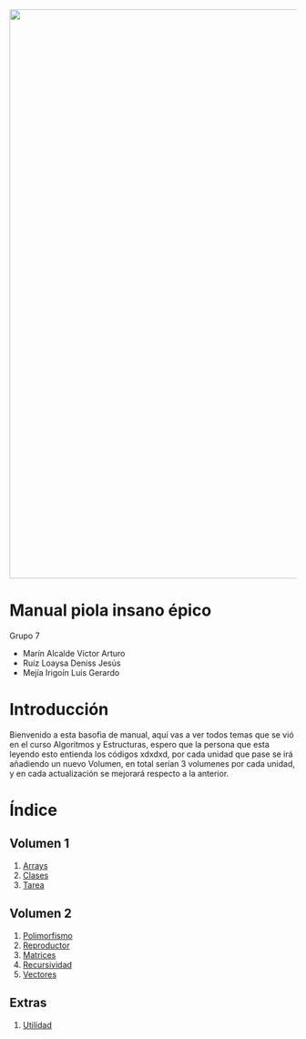 <img src="https://i.imgur.com/6G6cJ4l.png" width="1000">

# Manual piola insano épico
Grupo 7
* Marín Alcalde Víctor Arturo 
* Ruíz Loaysa Deniss Jesús
* Mejía Irigoín Luis Gerardo
# Introducción
Bienvenido a esta basofia de manual, aquí vas a ver todos temas que se vió en el curso Algoritmos y Estructuras, espero que la persona que esta leyendo esto entienda los códigos xdxdxd, por cada unidad que pase se irá añadiendo un nuevo Volumen, en total serían 3 volumenes por cada unidad, y en cada actualización se mejorará respecto a la anterior.

# Índice
## Volumen 1
1. [Arrays](Volume_1/Arrays.md)
2. [Clases](Volume_1/Clases.md)
3. [Tarea](Volume_1/Tarea.md)

## Volumen 2
1. [Polimorfismo](Volume_2/Polimorfismo.md)
4. [Reproductor](Volume_2/Recursividad.md)
2. [Matrices](Volume_2/ArraysVol2.md)
3. [Recursividad](Volume_2/Recursividad.md)
5. [Vectores](<Volume_2/Matrices Y Vectores.md>)

## Extras
1. [Utilidad](Extras.md)
